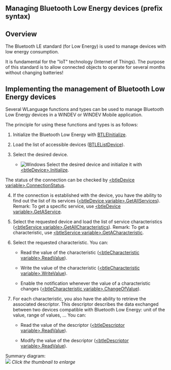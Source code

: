 


## Managing Bluetooth Low Energy devices (prefix syntax)
			



<a name="NOTE1"></a>
<a name="NOTE1_1"></a>


## Overview
<a name="overview_ELTTEXTE000065"></a>
The Bluetooth LE standard (for Low Energy) is used to manage devices with low energy consumption.

It is fundamental for the "IoT" technology (Internet of Things). The purpose of this standard is to allow connected objects to operate for several months without changing batteries!



<a name="NOTE2"></a>
<a name="NOTE2_1"></a>


## Implementing the management of Bluetooth Low Energy devices
<a name="implementing_the_management_bluetooth_low_energy_devices_ELTTEXTE000101"></a>
Several WLanguage functions and types can be used to manage Bluetooth Low Energy devices in a WINDEV or WINDEV Mobile application. 

The principle for using these functions and types is as follows: 

1. Initialize the Bluetooth Low Energy with [BTLEInitialize](../WDLang3/1000022110.md). 
	

2. Load the list of accessible devices ([BTLEListDevice](../WDLang3/1000021882.md)). 

3. Select the desired device. 

	- ![Windows](https://doc.pcsoft.fr/ext/images/us/WINDOWS.png) Select the desired device and initialize it with [&lt;btleDevice&gt;.Initialize](../WDLang3/1410087649.md).


 The status of the connection can be checked by [&lt;btleDevice variable&gt;.ConnectionStatus](../WDLang3/1000022202.md). 

4. If the connection is established with the device, you have the ability to find out the list of its services ([&lt;btleDevice variable&gt;.GetAllServices](../WDLang3/1000022216.md)). 
	Remark: To get a specific service, use [&lt;btleDevice variable&gt;.GetAService](../WDLang3/1000022222.md). 

5. Select the requested device and load the list of service characteristics ([&lt;btleService variable&gt;.GetAllCharacteristics](../WDLang3/1000022217.md)). 
	Remark: To get a characteristic, use [&lt;btleService variable&gt;.GetACharacteristic](../WDLang3/1000022221.md). 

6. Select the requested characteristic. You can: 

	- Read the value of the characteristic ([&lt;btleCharacteristic variable&gt;.ReadValue](../WDLang3/1000022173.md)). 

	- Write the value of the characteristic ([&lt;btleCharacteristic variable&gt;.WriteValue](../WDLang3/1000022172.md)).  

	- Enable the notification whenever the value of a characteristic changes ([&lt;btleCharacteristic variable&gt;.ChangeOfValue](../WDLang3/1000022171.md)).




7. For each characteristic, you also have the ability to retrieve the associated descriptor. This descriptor describes the data exchanged between two devices compatible with Bluetooth Low Energy: unit of the value, range of values, ... You can: 

	- Read the value of the descriptor ([&lt;btleDescriptor variable&gt;.ReadValue](../WDLang3/1000022200.md)). 

	- Modify the value of the descriptor ([&lt;btleDescriptor variable&gt;.ReadValue](../WDLang3/1000022200.md)). 







Summary diagram: <br>![](https://doc.pcsoft.fr/en-US/images/image.awp?langid=3&name=BTLE_BlueTooth_LE.gif&type=thumb)
*Click the thumbnail to enlarge*

